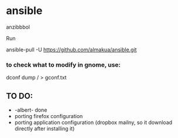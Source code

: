 # ansible
anzibbbol

Run 

ansible-pull -U https://github.com/almakua/ansible.git

### to check what to modify in gnome, use:

dconf dump / > gconf.txt

## TO DO:
* -albert- done
* porting firefox configuration
* porting application configuration (dropbox mailny, so it download directly after installing it)
